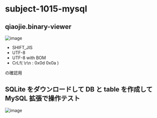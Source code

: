 # subject-1015-mysql

## qiaojie.binary-viewer
![image](https://user-images.githubusercontent.com/1501327/137422272-23c84355-e1c0-4955-b112-0d64543ebc53.png)

- SHIFT_JIS
- UTF-8
- UTF-8 with BOM
- CrLf( \r\n : 0x0d 0x0a )

の確認用

## SQLite をダウンロードして DB と table を作成して MySQL 拡張で操作テスト
![image](https://user-images.githubusercontent.com/1501327/137440379-440e473e-6677-4bbb-9882-3e2f6e9cf30c.png)
